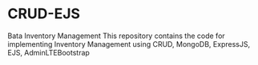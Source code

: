 # CRUD-EJS
Bata Inventory Management
This repository contains the code for implementing Inventory Management using CRUD, MongoDB, ExpressJS, EJS, AdminLTEBootstrap
